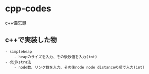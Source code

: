 # cpp-codes
c++備忘録
## c++で実装した物
    - simpleheap
        - heapのサイズを入力、その後数値を入力(int)
    - dijkstra法
        - node数、リンク数を入力、その後node node distanceの順で入力(int)